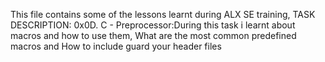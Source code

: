 This file contains some of the lessons learnt during ALX SE training,
TASK DESCRIPTION:
0x0D. C - Preprocessor:During this task i learnt about macros and how to use them, 
What are the most common predefined macros and
How to include guard your header files
